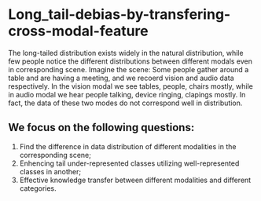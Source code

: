 # Long_tail-debias-by-transfering-cross-modal-feature

The long-tailed distribution exists widely in the natural distribution, while few people notice the different distributions between different modals even in corresponding scene.
Imagine the scene: Some people gather around a table and are having a meeting, and we recoerd vision and audio data respectively. In the vision modal we see tables, people, chairs mostly, while in audio modal we hear people talking, device ringing, clapings mostly. In fact, the data of these two modes do not correspond well in distribution.


## We focus on the following questions:

1. Find the difference in data distribution of different modalities in the corresponding scene;  
2. Enhencing tail under-represented classes utilizing well-represented classes in another;  
3. Effective knowledge transfer between different modalities and different categories.  
